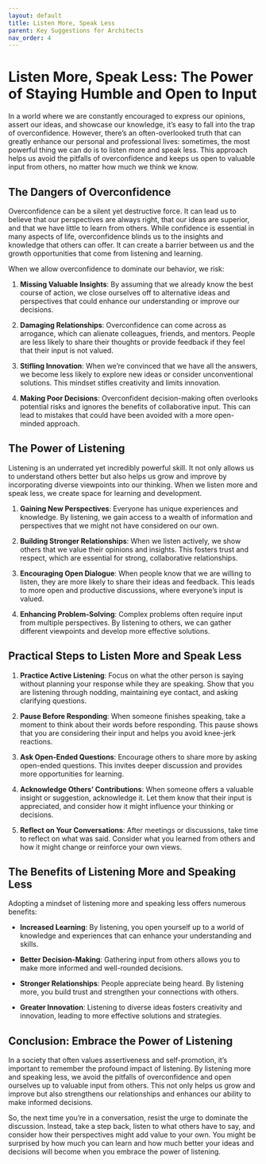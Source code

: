 ```yaml
---
layout: default
title: Listen More, Speak Less
parent: Key Suggestions for Architects
nav_order: 4
---
```

# Listen More, Speak Less: The Power of Staying Humble and Open to Input

In a world where we are constantly encouraged to express our opinions, assert our ideas, and showcase our knowledge, it’s easy to fall into the trap of overconfidence. However, there’s an often-overlooked truth that can greatly enhance our personal and professional lives: sometimes, the most powerful thing we can do is to listen more and speak less. This approach helps us avoid the pitfalls of overconfidence and keeps us open to valuable input from others, no matter how much we think we know.

## The Dangers of Overconfidence

Overconfidence can be a silent yet destructive force. It can lead us to believe that our perspectives are always right, that our ideas are superior, and that we have little to learn from others. While confidence is essential in many aspects of life, overconfidence blinds us to the insights and knowledge that others can offer. It can create a barrier between us and the growth opportunities that come from listening and learning.

When we allow overconfidence to dominate our behavior, we risk:

1. **Missing Valuable Insights**: By assuming that we already know the best course of action, we close ourselves off to alternative ideas and perspectives that could enhance our understanding or improve our decisions.

2. **Damaging Relationships**: Overconfidence can come across as arrogance, which can alienate colleagues, friends, and mentors. People are less likely to share their thoughts or provide feedback if they feel that their input is not valued.

3. **Stifling Innovation**: When we’re convinced that we have all the answers, we become less likely to explore new ideas or consider unconventional solutions. This mindset stifles creativity and limits innovation.

4. **Making Poor Decisions**: Overconfident decision-making often overlooks potential risks and ignores the benefits of collaborative input. This can lead to mistakes that could have been avoided with a more open-minded approach.

## The Power of Listening

Listening is an underrated yet incredibly powerful skill. It not only allows us to understand others better but also helps us grow and improve by incorporating diverse viewpoints into our thinking. When we listen more and speak less, we create space for learning and development.

1. **Gaining New Perspectives**: Everyone has unique experiences and knowledge. By listening, we gain access to a wealth of information and perspectives that we might not have considered on our own.

2. **Building Stronger Relationships**: When we listen actively, we show others that we value their opinions and insights. This fosters trust and respect, which are essential for strong, collaborative relationships.

3. **Encouraging Open Dialogue**: When people know that we are willing to listen, they are more likely to share their ideas and feedback. This leads to more open and productive discussions, where everyone’s input is valued.

4. **Enhancing Problem-Solving**: Complex problems often require input from multiple perspectives. By listening to others, we can gather different viewpoints and develop more effective solutions.

## Practical Steps to Listen More and Speak Less

1. **Practice Active Listening**: Focus on what the other person is saying without planning your response while they are speaking. Show that you are listening through nodding, maintaining eye contact, and asking clarifying questions.

2. **Pause Before Responding**: When someone finishes speaking, take a moment to think about their words before responding. This pause shows that you are considering their input and helps you avoid knee-jerk reactions.

3. **Ask Open-Ended Questions**: Encourage others to share more by asking open-ended questions. This invites deeper discussion and provides more opportunities for learning.

4. **Acknowledge Others’ Contributions**: When someone offers a valuable insight or suggestion, acknowledge it. Let them know that their input is appreciated, and consider how it might influence your thinking or decisions.

5. **Reflect on Your Conversations**: After meetings or discussions, take time to reflect on what was said. Consider what you learned from others and how it might change or reinforce your own views.

## The Benefits of Listening More and Speaking Less

Adopting a mindset of listening more and speaking less offers numerous benefits:

- **Increased Learning**: By listening, you open yourself up to a world of knowledge and experiences that can enhance your understanding and skills.
  
- **Better Decision-Making**: Gathering input from others allows you to make more informed and well-rounded decisions.

- **Stronger Relationships**: People appreciate being heard. By listening more, you build trust and strengthen your connections with others.

- **Greater Innovation**: Listening to diverse ideas fosters creativity and innovation, leading to more effective solutions and strategies.

## Conclusion: Embrace the Power of Listening

In a society that often values assertiveness and self-promotion, it’s important to remember the profound impact of listening. By listening more and speaking less, we avoid the pitfalls of overconfidence and open ourselves up to valuable input from others. This not only helps us grow and improve but also strengthens our relationships and enhances our ability to make informed decisions.

So, the next time you’re in a conversation, resist the urge to dominate the discussion. Instead, take a step back, listen to what others have to say, and consider how their perspectives might add value to your own. You might be surprised by how much you can learn and how much better your ideas and decisions will become when you embrace the power of listening.